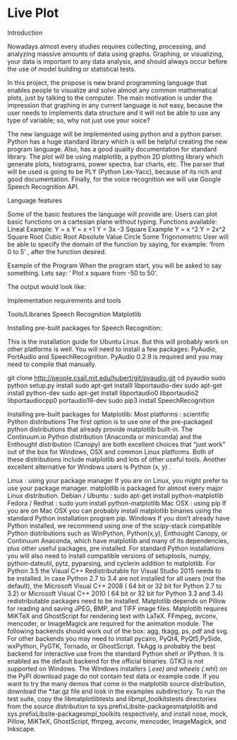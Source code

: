 # Live Plot

Introduction


Nowadays almost every studies requires collecting, processing, and analyzing massive amounts of data using graphs. Graphing, or visualizing, your data is important to any data analysis, and should always occur before the use of model building or statistical tests. 


In this project, the propose is new brand programming language that enables people to visualize and solve almost any common mathematical plots, just by talking to the computer.  The main motivation is under the impression that graphing in any current language is not easy, because the user needs to implements data structure and it will not be able to use any type of variable; so, why not just use your voice? 


The new language will be implemented using python and a python parser. Python has a huge standard library which is will be helpful creating the new program language. Also, has a good quality documentation for standard library. The plot will be using matplotlib, a python 2D plotting library which generate plots, histograms, power spectra, bar charts, etc. The parser that will be used is going to be PLY (Python Lex-Yacc), because of its rich and good documentation. Finally, for the voice recognition we will use Google Speech Recognition API.  
















Language features 


Some of the basic features the language will provide are: 
Users can plot basic functions on a cartesian plane without typing.
Functions available:
Lineal 
Example:
Y = x 
Y = x +1
Y = 3x -3
Square
Example
Y = x ^2
Y = 2x^2
Square Root
Cubic Root
Absolute Value
Circle
Some Trigonometric
User will be able to specify the domain of the function by saying, for example:
‘from 0 to 5’ , after the function desired.














Example of the Program
 When the program start, you will be asked to say something.
Lets say: ‘ Plot x square from -50 to 50’.


The output would look like: 

Implementation requirements and tools 


Tools/Libraries
Speech Recognition
Matplotlib








Installing pre-built packages for Speech Recognition:


This is the installation guide for Ubuntu Linux. But this will probably work on other platforms is well. You will need to install a few packages: PyAudio, PortAudio and SpeechRecognition. PyAudio 0.2.9 is required and you may need to compile that manually.




git clone http://people.csail.mit.edu/hubert/git/pyaudio.git
cd pyaudio
sudo python setup.py install
sudo apt-get installl libportaudio-dev
sudo apt-get install python-dev
sudo apt-get install libportaudio0 libportaudio2 libportaudiocpp0 portaudio19-dev
sudo pip3 install SpeechRecognition


Installing pre-built packages for Matplotlib:
Most platforms : scientific Python distributions
The first option is to use one of the pre-packaged python distributions that already provide matplotlib built-in. The Continuum.io Python distribution (Anaconda or miniconda) and the Enthought distribution (Canopy) are both excellent choices that “just work” out of the box for Windows, OSX and common Linux platforms. Both of these distributions include matplotlib and lots of other useful tools. Another excellent alternative for Windows users is Python (x, y) .


Linux : using your package manager
If you are on Linux, you might prefer to use your package manager. matplotlib is packaged for almost every major Linux distribution.
Debian / Ubuntu : sudo apt-get install python-matplotlib
Fedora / Redhat : sudo yum install python-matplotlib
Mac OSX : using pip
If you are on Mac OSX you can probably install matplotlib binaries using the standard Python installation program pip.
Windows
If you don’t already have Python installed, we recommend using one of the scipy-stack compatible Python distributions such as WinPython, Python(x,y), Enthought Canopy, or Continuum Anaconda, which have matplotlib and many of its dependencies, plus other useful packages, pre installed.
For standard Python installations you will also need to install compatible versions of setuptools, numpy, python-dateutil, pytz, pyparsing, and cyclerin addition to matplotlib.
For Python 3.5 the Visual C++ Redistributable for Visual Studio 2015 needs to be installed. In case Python 2.7 to 3.4 are not installed for all users (not the default), the Microsoft Visual C++ 2008 ( 64 bit or 32 bit for Python 2.7 to 3.2) or Microsoft Visual C++ 2010 ( 64 bit or 32 bit for Python 3.3 and 3.4) redistributable packages need to be installed.
Matplotlib depends on Pillow for reading and saving JPEG, BMP, and TIFF image files. Matplotlib requires MiKTeX and GhostScript for rendering text with LaTeX. FFmpeg, avconv, mencoder, or ImageMagick are required for the animation module.
The following backends should work out of the box: agg, tkagg, ps, pdf and svg. For other backends you may need to install pycairo, PyQt4, PyQt5,PySide, wxPython, PyGTK, Tornado, or GhostScript.
TkAgg is probably the best backend for interactive use from the standard Python shell or IPython. It is enabled as the default backend for the official binaries. GTK3 is not supported on Windows.
The Windows installers (*.exe) and wheels (*.whl) on the PyPI download page do not contain test data or example code. If you want to try the many demos that come in the matplotlib source distribution, download the *.tar.gz file and look in the examples subdirectory. To run the test suite, copy the libmatplotlibtests and libmpl_toolkitstests directories from the source distribution to sys.prefixLibsite-packagesmatplotlib and sys.prefixLibsite-packagesmpl_toolkits respectively, and install nose, mock, Pillow, MiKTeX, GhostScript, ffmpeg, avconv, mencoder, ImageMagick, and Inkscape.
